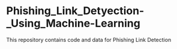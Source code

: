 # Phishing_Link_Detyection-_Using_Machine-Learning
This repository contains code and data for Phishing Link Detection
